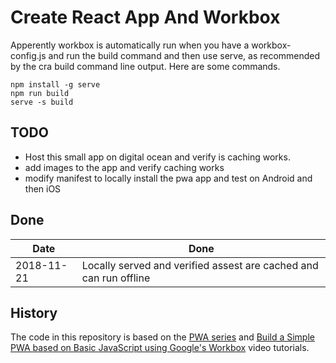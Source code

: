 # Create React App And Workbox

Apperently workbox is automatically run when you have a workbox-config.js
and run the build command and then use serve, as recommended by the cra build
command line output. Here are some commands.

```
npm install -g serve
npm run build
serve -s build
```

## TODO

- Host this small app on digital ocean and verify is caching works.
- add images to the app and verify caching works
- modify manifest to locally install the pwa app and test on Android and then iOS

## Done

| Date       | Done                                                              |
| ---------- | ----------------------------------------------------------------- |
| 2018-11-21 | Locally served and verified assest are cached and can run offline |

## History

The code in this repository is based on the
[PWA series](https://www.youtube.com/watch?v=Nduh3IUtyrE&list=PLIiQ4B5FSuphk6P-zg_E3W9zL3J22U4dT&index=2)
and
[Build a Simple PWA based on Basic JavaScript using Google's Workbox](https://www.youtube.com/watch?v=PL2DG9LJoVQ)
video tutorials.
